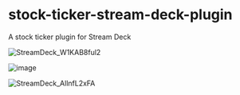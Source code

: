 # stock-ticker-stream-deck-plugin
A stock ticker plugin for Stream Deck

![StreamDeck_W1KAB8ful2](https://user-images.githubusercontent.com/46971999/60206582-cd1e8300-9808-11e9-9506-fe2e9bec466f.png)

![image](https://user-images.githubusercontent.com/46971999/60206645-f3dcb980-9808-11e9-9e2f-50ad67290a71.png)

![StreamDeck_AllnfL2xFA](https://user-images.githubusercontent.com/46971999/60206605-dad40880-9808-11e9-8eb3-12a58c1420c4.png)
